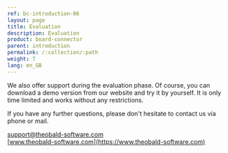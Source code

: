 ```yaml
---
ref: bc-introduction-06
layout: page
title: Evaluation
description: Evaluation
product: board-connector
parent: introduction
permalink: /:collection/:path
weight: 7
lang: en_GB
---
```


We also offer support during the evaluation phase. Of course, you can download a demo version from our website and try it by yourself. It is only time limited and works without any restrictions.

If you have any further questions, please don't hesitate to contact us via phone or mail.

[support@theobald-software.com](mailto:support@theobald-software.com)<br> 
[www.theobald-software.com](https://www.theobald-software.com)